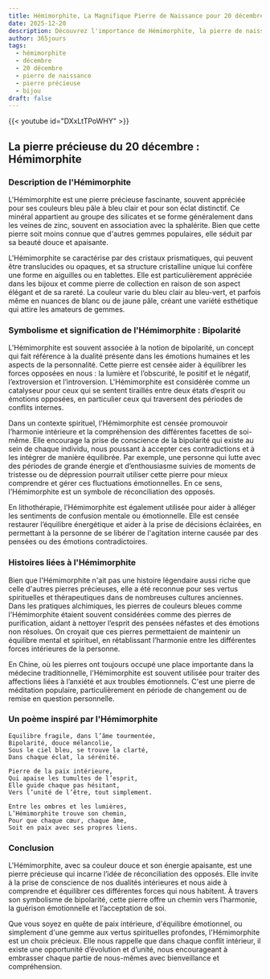 ```yaml
---
title: Hémimorphite, La Magnifique Pierre de Naissance pour 20 décembre
date: 2025-12-20
description: Découvrez l'importance de Hémimorphite, la pierre de naissance du 20 décembre qui symbolise Bipolarité. Laissez sa beauté et sa signification illuminer votre journée.
author: 365jours
tags:
  - hémimorphite
  - décembre
  - 20 décembre
  - pierre de naissance
  - pierre précieuse
  - bijou
draft: false
---
```


{{< youtube id="DXxLtTPoWHY" >}}

## La pierre précieuse du 20 décembre : Hémimorphite

### Description de l'Hémimorphite

L'Hémimorphite est une pierre précieuse fascinante, souvent appréciée pour ses couleurs bleu pâle à bleu clair et pour son éclat distinctif. Ce minéral appartient au groupe des silicates et se forme généralement dans les veines de zinc, souvent en association avec la sphalérite. Bien que cette pierre soit moins connue que d'autres gemmes populaires, elle séduit par sa beauté douce et apaisante.

L'Hémimorphite se caractérise par des cristaux prismatiques, qui peuvent être translucides ou opaques, et sa structure cristalline unique lui confère une forme en aiguilles ou en tablettes. Elle est particulièrement appréciée dans les bijoux et comme pierre de collection en raison de son aspect élégant et de sa rareté. La couleur varie du bleu clair au bleu-vert, et parfois même en nuances de blanc ou de jaune pâle, créant une variété esthétique qui attire les amateurs de gemmes.

### Symbolisme et signification de l'Hémimorphite : Bipolarité

L'Hémimorphite est souvent associée à la notion de bipolarité, un concept qui fait référence à la dualité présente dans les émotions humaines et les aspects de la personnalité. Cette pierre est censée aider à équilibrer les forces opposées en nous : la lumière et l’obscurité, le positif et le négatif, l’extroversion et l’introversion. L'Hémimorphite est considérée comme un catalyseur pour ceux qui se sentent tiraillés entre deux états d’esprit ou émotions opposées, en particulier ceux qui traversent des périodes de conflits internes.

Dans un contexte spirituel, l'Hémimorphite est censée promouvoir l’harmonie intérieure et la compréhension des différentes facettes de soi-même. Elle encourage la prise de conscience de la bipolarité qui existe au sein de chaque individu, nous poussant à accepter ces contradictions et à les intégrer de manière équilibrée. Par exemple, une personne qui lutte avec des périodes de grande énergie et d’enthousiasme suivies de moments de tristesse ou de dépression pourrait utiliser cette pierre pour mieux comprendre et gérer ces fluctuations émotionnelles. En ce sens, l'Hémimorphite est un symbole de réconciliation des opposés.

En lithothérapie, l'Hémimorphite est également utilisée pour aider à alléger les sentiments de confusion mentale ou émotionnelle. Elle est censée restaurer l’équilibre énergétique et aider à la prise de décisions éclairées, en permettant à la personne de se libérer de l'agitation interne causée par des pensées ou des émotions contradictoires.

### Histoires liées à l'Hémimorphite

Bien que l'Hémimorphite n'ait pas une histoire légendaire aussi riche que celle d'autres pierres précieuses, elle a été reconnue pour ses vertus spirituelles et thérapeutiques dans de nombreuses cultures anciennes. Dans les pratiques alchimiques, les pierres de couleurs bleues comme l'Hémimorphite étaient souvent considérées comme des pierres de purification, aidant à nettoyer l’esprit des pensées néfastes et des émotions non résolues. On croyait que ces pierres permettaient de maintenir un équilibre mental et spirituel, en rétablissant l’harmonie entre les différentes forces intérieures de la personne.

En Chine, où les pierres ont toujours occupé une place importante dans la médecine traditionnelle, l'Hémimorphite est souvent utilisée pour traiter des affections liées à l’anxiété et aux troubles émotionnels. C'est une pierre de méditation populaire, particulièrement en période de changement ou de remise en question personnelle.

### Un poème inspiré par l'Hémimorphite

	Équilibre fragile, dans l’âme tourmentée,  
	Bipolarité, douce mélancolie,  
	Sous le ciel bleu, se trouve la clarté,  
	Dans chaque éclat, la sérénité.
	
	Pierre de la paix intérieure,  
	Qui apaise les tumultes de l’esprit,  
	Elle guide chaque pas hésitant,  
	Vers l’unité de l’être, tout simplement.
	
	Entre les ombres et les lumières,  
	L’Hémimorphite trouve son chemin,  
	Pour que chaque cœur, chaque âme,  
	Soit en paix avec ses propres liens.

### Conclusion

L'Hémimorphite, avec sa couleur douce et son énergie apaisante, est une pierre précieuse qui incarne l’idée de réconciliation des opposés. Elle invite à la prise de conscience de nos dualités intérieures et nous aide à comprendre et équilibrer ces différentes forces qui nous habitent. À travers son symbolisme de bipolarité, cette pierre offre un chemin vers l’harmonie, la guérison émotionnelle et l’acceptation de soi.

Que vous soyez en quête de paix intérieure, d'équilibre émotionnel, ou simplement d'une gemme aux vertus spirituelles profondes, l'Hémimorphite est un choix précieux. Elle nous rappelle que dans chaque conflit intérieur, il existe une opportunité d’évolution et d’unité, nous encourageant à embrasser chaque partie de nous-mêmes avec bienveillance et compréhension.